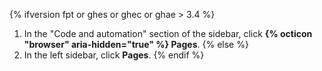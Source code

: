 {% ifversion fpt or ghes or ghec or ghae > 3.4 %}
1. In the "Code and automation" section of the sidebar, click **{% octicon "browser" aria-hidden="true" %} Pages**.
{% else %}
1. In the left sidebar, click **Pages**.
{% endif %}
